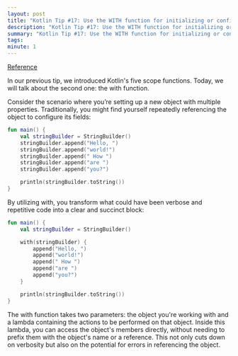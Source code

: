 ```yaml
---
layout: post
title: "Kotlin Tip #17: Use the WITH function for initializing or configuring objects before use — 100 Kotlin Tips in 100 Days"
description: "Kotlin Tip #17: Use the WITH function for initializing or configuring objects before use — 100 Kotlin Tips in 100 Days"
summary: "Kotlin Tip #17: Use the WITH function for initializing or configuring objects before use — 100 Kotlin Tips in 100 Days"
tags: 
minute: 1
---
```

[Reference](https://medium.com/kotlin-with-raphael-de-lio/kotlin-tip-17-use-the-with-function-for-initializing-objects-or-configuring-objects-before-use-abb3f2a5cb83)    

In our previous tip, we introduced Kotlin's five scope functions. Today, we will talk about the second one: the with function.    

Consider the scenario where you’re setting up a new object with multiple properties. Traditionally, you might find yourself repeatedly referencing the object to configure its fields:    
```kotlin
fun main() {
    val stringBuilder = StringBuilder()
    stringBuilder.append("Hello, ")
    stringBuilder.append("world!")
    stringBuilder.append(" How ")
    stringBuilder.append("are ")
    stringBuilder.append("you?")

    println(stringBuilder.toString())
}
```

By utilizing with, you transform what could have been verbose and repetitive code into a clear and succinct block:    
```kotlin
fun main() {
    val stringBuilder = StringBuilder()

    with(stringBuilder) {
        append("Hello, ")
        append("world!")
        append(" How ")
        append("are ")
        append("you?")
    }

    println(stringBuilder.toString())
}
```

The with function takes two parameters: the object you're working with and a lambda containing the actions to be performed on that object. Inside this lambda, you can access the object's members directly, without needing to prefix them with the object's name or a reference. This not only cuts down on verbosity but also on the potential for errors in referencing the object.